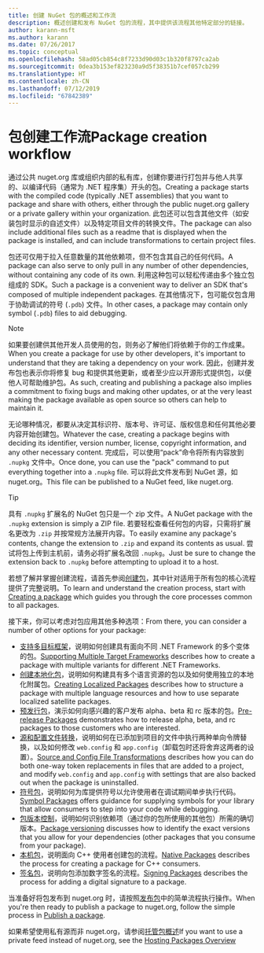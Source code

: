 ```yaml
---
title: 创建 NuGet 包的概述和工作流
description: 概述创建和发布 NuGet 包的流程，其中提供该流程其他特定部分的链接。
author: karann-msft
ms.author: karann
ms.date: 07/26/2017
ms.topic: conceptual
ms.openlocfilehash: 58ad05cb854c8f7233d90d03c1b320f8797ca2ab
ms.sourcegitcommit: 0dea3b153ef823230a9d5f38351b7cef057cb299
ms.translationtype: HT
ms.contentlocale: zh-CN
ms.lasthandoff: 07/12/2019
ms.locfileid: "67842389"
---
```

# <a name="package-creation-workflow"></a><span data-ttu-id="25bf4-103">包创建工作流</span><span class="sxs-lookup"><span data-stu-id="25bf4-103">Package creation workflow</span></span>

<span data-ttu-id="25bf4-104">通过公共 nuget.org 库或组织内部的私有库，创建你要进行打包并与他人共享的、以编译代码（通常为 .NET 程序集）开头的包。</span><span class="sxs-lookup"><span data-stu-id="25bf4-104">Creating a package starts with the compiled code (typically .NET assemblies) that you want to package and share with others, either through the public nuget.org gallery or a private gallery within your organization.</span></span> <span data-ttu-id="25bf4-105">此包还可以包含其他文件（如安装包时显示的自述文件）以及特定项目文件的转换文件。</span><span class="sxs-lookup"><span data-stu-id="25bf4-105">The package can also include additional files such as a readme that is displayed when the package is installed, and can include transformations to certain project files.</span></span>

<span data-ttu-id="25bf4-106">包还可仅用于拉入任意数量的其他依赖项，但不包含其自己的任何代码。</span><span class="sxs-lookup"><span data-stu-id="25bf4-106">A package can also serve to only pull in any number of other dependencies, without containing any code of its own.</span></span> <span data-ttu-id="25bf4-107">利用这种包可以轻松传递由多个独立包组成的 SDK。</span><span class="sxs-lookup"><span data-stu-id="25bf4-107">Such a package is a convenient way to deliver an SDK that's composed of multiple independent packages.</span></span> <span data-ttu-id="25bf4-108">在其他情况下，包可能仅包含用于协助调试的符号 (`.pdb`) 文件。</span><span class="sxs-lookup"><span data-stu-id="25bf4-108">In other cases, a package may contain only symbol (`.pdb`) files to aid debugging.</span></span>

> [!Note]
> <span data-ttu-id="25bf4-109">如果要创建供其他开发人员使用的包，则务必了解他们将依赖于你的工作成果。</span><span class="sxs-lookup"><span data-stu-id="25bf4-109">When you create a package for use by other developers, it's important to understand that they are taking a dependency on your work.</span></span> <span data-ttu-id="25bf4-110">因此，创建并发布包也表示你将修复 bug 和提供其他更新，或者至少应以开源形式提供包，以便他人可帮助维护包。</span><span class="sxs-lookup"><span data-stu-id="25bf4-110">As such, creating and publishing a package also implies a commitment to fixing bugs and making other updates, or at the very least making the package available as open source so others can help to maintain it.</span></span>

<span data-ttu-id="25bf4-111">无论哪种情况，都要从决定其标识符、版本号、许可证、版权信息和任何其他必要内容开始创建包。</span><span class="sxs-lookup"><span data-stu-id="25bf4-111">Whatever the case, creating a package begins with deciding its identifier, version number, license, copyright information, and any other necessary content.</span></span> <span data-ttu-id="25bf4-112">完成后，可以使用“pack”命令将所有内容放到 `.nupkg` 文件中。</span><span class="sxs-lookup"><span data-stu-id="25bf4-112">Once done, you can use the "pack" command to put everything together into a `.nupkg` file.</span></span> <span data-ttu-id="25bf4-113">可以将此文件发布到 NuGet 源，如 nuget.org。</span><span class="sxs-lookup"><span data-stu-id="25bf4-113">This file can be published to a NuGet feed, like nuget.org.</span></span>

> [!Tip]
> <span data-ttu-id="25bf4-114">具有 `.nupkg` 扩展名的 NuGet 包只是一个 zip 文件。</span><span class="sxs-lookup"><span data-stu-id="25bf4-114">A NuGet package with the `.nupkg` extension is simply a ZIP file.</span></span> <span data-ttu-id="25bf4-115">若要轻松查看任何包的内容，只需将扩展名更改为 `.zip` 并按常规方法展开内容。</span><span class="sxs-lookup"><span data-stu-id="25bf4-115">To easily examine any package's contents, change the extension to `.zip` and expand its contents as usual.</span></span> <span data-ttu-id="25bf4-116">尝试将包上传到主机前，请务必将扩展名改回 `.nupkg`。</span><span class="sxs-lookup"><span data-stu-id="25bf4-116">Just be sure to change the extension back to `.nupkg` before attempting to upload it to a host.</span></span>

<span data-ttu-id="25bf4-117">若想了解并掌握创建流程，请首先参阅[创建包](../create-packages/creating-a-package.md)，其中针对适用于所有包的核心流程提供了完整说明。</span><span class="sxs-lookup"><span data-stu-id="25bf4-117">To learn and understand the creation process, start with [Creating a package](../create-packages/creating-a-package.md) which guides you through the core processes common to all packages.</span></span>

<span data-ttu-id="25bf4-118">接下来，你可以考虑对包应用其他多种选项：</span><span class="sxs-lookup"><span data-stu-id="25bf4-118">From there, you can consider a number of other options for your package:</span></span>

- <span data-ttu-id="25bf4-119">[支持多目标框架](../create-packages/supporting-multiple-target-frameworks.md)，说明如何创建具有面向不同 .NET Framework 的多个变体的包。</span><span class="sxs-lookup"><span data-stu-id="25bf4-119">[Supporting Multiple Target Frameworks](../create-packages/supporting-multiple-target-frameworks.md) describes how to create a package with multiple variants for different .NET Frameworks.</span></span>
- <span data-ttu-id="25bf4-120">[创建本地化包](../create-packages/creating-localized-packages.md)，说明如何构建具有多个语言资源的包以及如何使用独立的本地化附属包。</span><span class="sxs-lookup"><span data-stu-id="25bf4-120">[Creating Localized Packages](../create-packages/creating-localized-packages.md) describes how to structure a package with multiple language resources and how to use separate localized satellite packages.</span></span>
- <span data-ttu-id="25bf4-121">[预发行包](../create-packages/prerelease-packages.md)，演示如何向感兴趣的客户发布 alpha、beta 和 rc 版本的包。</span><span class="sxs-lookup"><span data-stu-id="25bf4-121">[Pre-release Packages](../create-packages/prerelease-packages.md) demonstrates how to release alpha, beta, and rc packages to those customers who are interested.</span></span>
- <span data-ttu-id="25bf4-122">[源和配置文件转换](../create-packages/source-and-config-file-transformations.md)，说明如何在已添加到项目的文件中执行两种单向令牌替换，以及如何修改 `web.config` 和 `app.config`（卸载包时还将舍弃这两者的设置）。</span><span class="sxs-lookup"><span data-stu-id="25bf4-122">[Source and Config File Transformations](../create-packages/source-and-config-file-transformations.md) describes how you can do both one-way token replacements in files that are added to a project, and modify `web.config` and `app.config` with settings that are also backed out when the package is uninstalled.</span></span>
- <span data-ttu-id="25bf4-123">[符号包](../create-packages/symbol-packages-snupkg.md)，说明如何为库提供符号以允许使用者在调试期间单步执行代码。</span><span class="sxs-lookup"><span data-stu-id="25bf4-123">[Symbol Packages](../create-packages/symbol-packages-snupkg.md) offers guidance for supplying symbols for your library that allow consumers to step into your code while debugging.</span></span>
- <span data-ttu-id="25bf4-124">[包版本控制](../reference/package-versioning.md)，说明如何识别依赖项（通过你的包所使用的其他包）所需的确切版本。</span><span class="sxs-lookup"><span data-stu-id="25bf4-124">[Package versioning](../reference/package-versioning.md) discusses how to identify the exact versions that you allow for your dependencies (other packages that you consume from your package).</span></span>
- <span data-ttu-id="25bf4-125">[本机包](../create-packages/native-packages.md)，说明面向 C++ 使用者创建包的流程。</span><span class="sxs-lookup"><span data-stu-id="25bf4-125">[Native Packages](../create-packages/native-packages.md) describes the process for creating a package for C++ consumers.</span></span>
- <span data-ttu-id="25bf4-126">[签名包](../create-packages/sign-a-package.md)，说明向包添加数字签名的流程。</span><span class="sxs-lookup"><span data-stu-id="25bf4-126">[Signing Packages](../create-packages/sign-a-package.md) describes the process for adding a digital signature to a package.</span></span>

<span data-ttu-id="25bf4-127">当准备好将包发布到 nuget.org 时，请按照[发布包](../nuget-org/publish-a-package.md)中的简单流程执行操作。</span><span class="sxs-lookup"><span data-stu-id="25bf4-127">When you're then ready to publish a package to nuget.org, follow the simple process in [Publish a package](../nuget-org/publish-a-package.md).</span></span>

<span data-ttu-id="25bf4-128">如果希望使用私有源而非 nuget.org，请参阅[托管包概述](../hosting-packages/overview.md)</span><span class="sxs-lookup"><span data-stu-id="25bf4-128">If you want to use a private feed instead of nuget.org, see the [Hosting Packages Overview](../hosting-packages/overview.md)</span></span>
